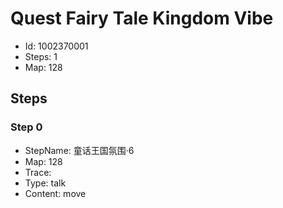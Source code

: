 # Quest Fairy Tale Kingdom Vibe

- Id: 1002370001
- Steps: 1
- Map: 128

## Steps

### Step 0
- StepName:  童话王国氛围·6
- Map:  128
- Trace:  
- Type:  talk
- Content:  move


